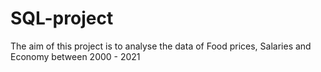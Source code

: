 # SQL-project
The aim of this project is to analyse the data of Food prices, Salaries and Economy between 2000 - 2021

